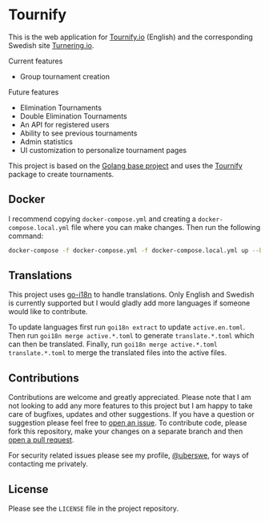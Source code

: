 # Tournify

This is the web application for [Tournify.io](https://www.tournify.io) (English) and the corresponding Swedish site [Turnering.io](https://www.turnering.io).

Current features
 - Group tournament creation

Future features
 - Elimination Tournaments
 - Double Elimination Tournaments
 - An API for registered users
 - Ability to see previous tournaments
 - Admin statistics
 - UI customization to personalize tournament pages

This project is based on the [Golang base project](https://github.com/uberswe/golang-base-project) and uses the [Tournify](https://github.com/tournify/tournify) package to create tournaments.

## Docker

I recommend copying `docker-compose.yml` and creating a `docker-compose.local.yml` file where you can make changes. Then run the following command:

```bash
docker-compose -f docker-compose.yml -f docker-compose.local.yml up --build
```

## Translations

This project uses [go-i18n](https://github.com/nicksnyder/go-i18n) to handle translations. Only English and Swedish is currently supported but I would gladly add more languages if someone would like to contribute.

To update languages first run `goi18n extract` to update `active.en.toml`. Then run `goi18n merge active.*.toml` to generate `translate.*.toml` which can then be translated. Finally, run `goi18n merge active.*.toml translate.*.toml` to merge the translated files into the active files.


## Contributions

Contributions are welcome and greatly appreciated. Please note that I am not looking to add any more features to this project but I am happy to take care of bugfixes, updates and other suggestions. If you have a question or suggestion please feel free to [open an issue](https://github.com/tournify/web/issues/new). To contribute code, please fork this repository, make your changes on a separate branch and then [open a pull request](https://github.com/tournify/web/compare).

For security related issues please see my profile, [@uberswe](https://github.com/uberswe), for ways of contacting me privately. 

## License

Please see the `LICENSE` file in the project repository.